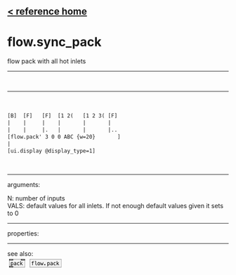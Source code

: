 [< reference home](index.html)
---

# flow.sync_pack


flow pack with all hot inlets

---

<br>


---


```


[B]  [F]   [F]  [1 2(   [1 2 3( [F]
|    |     |    |       |       |
|    |     |.   |       |       |..
[flow.pack' 3 0 0 ABC {w=20}       ]
|
[ui.display @display_type=1]

            
```

---
arguments:

N: number of inputs<br>
VALS: default values for all inlets. If not enough default
            values given it sets to 0<br>

---
properties:


---
see also:<br>
[![pack](img/object_pack.png)](pack.html)
[![flow.pack](img/object_flow.pack.png)](flow.pack.html)
